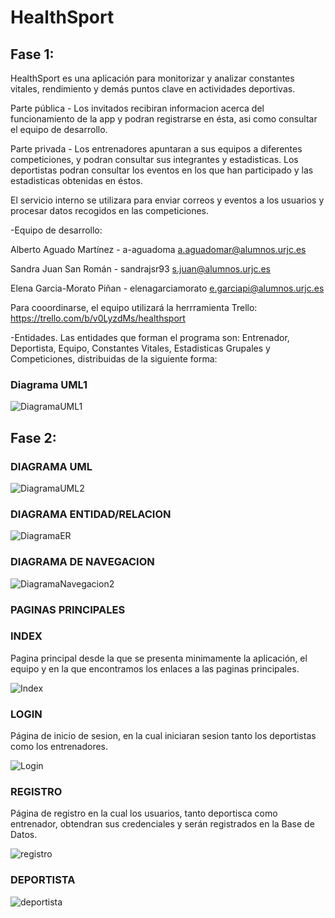 # HealthSport

## Fase 1:

HealthSport es una aplicación para monitorizar y analizar constantes vitales, rendimiento y demás puntos clave en actividades deportivas.

Parte pública - Los invitados recibiran informacion acerca del funcionamiento de la app y podran registrarse en ésta, asi como consultar el equipo de desarrollo.

Parte privada - Los entrenadores apuntaran a sus equipos a diferentes competiciones, y podran consultar sus integrantes y estadisticas. Los deportistas podran consultar los eventos en los que han participado y las estadisticas obtenidas en éstos.

El servicio interno se utilizara para enviar correos y eventos a los usuarios y procesar datos recogidos en las competiciones.


-Equipo de desarrollo:

Alberto Aguado Martínez - a-aguadoma a.aguadomar@alumnos.urjc.es

Sandra Juan San Román - sandrajsr93 s.juan@alumnos.urjc.es

Elena Garcia-Morato Piñan - elenagarciamorato e.garciapi@alumnos.urjc.es

Para cooordinarse, el equipo utilizará la herrramienta Trello: https://trello.com/b/v0LyzdMs/healthsport 


-Entidades. Las entidades que forman el programa son: Entrenador, Deportista, Equipo, Constantes Vitales, Estadisticas Grupales y Competiciones, distribuidas de la siguiente forma:

### Diagrama UML1
![DiagramaUML1](https://github.com/a-aguadoma/HealthSport/blob/master/diagrama_uml.jpeg)


## Fase 2:

### DIAGRAMA UML
![DiagramaUML2](https://github.com/a-aguadoma/HealthSport/blob/master/UML2.1.jpeg)

### DIAGRAMA ENTIDAD/RELACION
![DiagramaER](https://github.com/a-aguadoma/HealthSport/blob/master/BaseDeDatos.jpeg)

### DIAGRAMA DE NAVEGACION
![DiagramaNavegacion2](https://github.com/a-aguadoma/HealthSport/blob/master/navegacion2.jpeg)

### PAGINAS PRINCIPALES

### INDEX
Pagina principal desde la que se presenta minimamente la aplicación, el equipo y en la que encontramos los enlaces a las paginas principales.

![Index](https://github.com/a-aguadoma/HealthSport/blob/master/index.jpeg)

### LOGIN
Página de inicio de sesion, en la cual iniciaran sesion tanto los deportistas como los entrenadores.

![Login](https://github.com/a-aguadoma/HealthSport/blob/master/login.jpeg)

### REGISTRO
Página de registro en la cual los usuarios, tanto deportisca como entrenador, obtendran sus credenciales y serán registrados en la Base de Datos.

![registro](https://github.com/a-aguadoma/HealthSport/blob/master/registro.jpeg)

### DEPORTISTA

![deportista](https://github.com/a-aguadoma/HealthSport/blob/master/deportista.jpeg)


